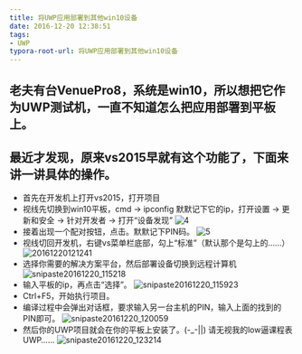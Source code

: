 ```yaml
---
title: 将UWP应用部署到其他win10设备
date: 2016-12-20 12:38:51
tags: 
- UWP
typora-root-url: 将UWP应用部署到其他win10设备
---
```


## 老夫有台VenuePro8，系统是win10，所以想把它作为UWP测试机，一直不知道怎么把应用部署到平板上。
## 最近才发现，原来vs2015早就有这个功能了，下面来讲一讲具体的操作。

* 首先在开发机上打开vs2015，打开项目
* 视线先切换到win10平板，cmd -> ipconfig 默默记下它的ip，打开设置 -> 更新和安全 -> 针对开发者 -> 打开“设备发现”
  ![4](/4.png)
* 接着出现一个配对按钮，点击。默默记下PIN码。
  ![5](/5.png)
* 视线切回开发机，右键vs菜单栏底部，勾上“标准”（默认那个是勾上的……）
  ![20161220121241](/20161220121241.jpg)
* 选择你需要的解决方案平台，然后部署设备切换到远程计算机
  ![snipaste20161220_115218](/snipaste20161220_115218.png)
* 输入平板的ip，再点击“选择”。
  ![snipaste20161220_115923](/snipaste20161220_115923.png)
* Ctrl+F5，开始执行项目。
* 编译过程中会弹出对话框，要求输入另一台主机的PIN，输入上面的找到的PIN即可。
   ![snipaste20161220_120059](/snipaste20161220_120059.png)
* 然后你的UWP项目就会在你的平板上安装了。(-_-||) 请无视我的low逼课程表UWP……
   ![snipaste20161220_123214](/snipaste20161220_123214.png)

